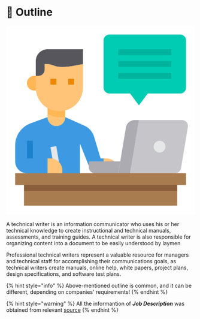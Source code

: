 # 💾 Outline

![](<../.gitbook/assets/blogger (1).png>)

A technical writer is an information communicator who uses his or her technical knowledge to create instructional and technical manuals, assessments, and training guides. A technical writer is also responsible for organizing content into a document to be easily understood by laymen

Professional technical writers represent a valuable resource for managers and technical staff for accomplishing their communications goals, as technical writers create manuals, online help, white papers, project plans, design specifications, and software test plans.

{% hint style="info" %}
Above-mentioned outline is common, and it can be different, depending on companies' requirements!
{% endhint %}

{% hint style="warning" %}
All the informantion of _**Job Description**_ was obtained from relevant [source](https://business.linkedin.com/talent-solutions/resources/talent-engagement/job-descriptions/technical-writer)
{% endhint %}

